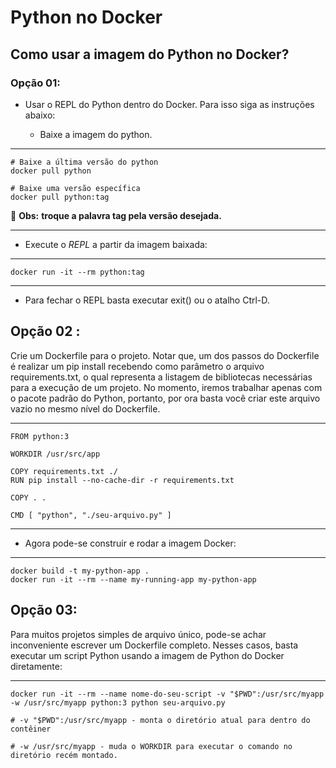 # Python no Docker
## Como usar a imagem do Python no Docker?
### **Opção 01:** 
- Usar o REPL do Python dentro do Docker. Para isso siga as instruções abaixo:

  - Baixe a imagem do python.

***
    # Baixe a última versão do python
    docker pull python

    # Baixe uma versão específica
    docker pull python:tag

👀 **Obs:** **troque a palavra tag pela versão desejada.**
***

- Execute o *REPL* a partir da imagem baixada:

***
    docker run -it --rm python:tag
***
  - Para fechar o REPL basta executar exit() ou o atalho Ctrl-D.

## **Opção 02 :** 
Crie um Dockerfile para o projeto. Notar que, um dos passos do Dockerfile é realizar um pip install recebendo como parâmetro o arquivo requirements.txt, o qual representa a listagem de bibliotecas necessárias para a execução de um projeto. No momento, iremos trabalhar apenas com o pacote padrão do Python, portanto, por ora basta você criar este arquivo vazio no mesmo nível do Dockerfile.

***
    FROM python:3

    WORKDIR /usr/src/app

    COPY requirements.txt ./
    RUN pip install --no-cache-dir -r requirements.txt

    COPY . .

    CMD [ "python", "./seu-arquivo.py" ]
***

- Agora pode-se construir e rodar a imagem Docker:

***
    docker build -t my-python-app .
    docker run -it --rm --name my-running-app my-python-app
## **Opção 03:**
Para muitos projetos simples de arquivo único, pode-se achar inconveniente escrever um Dockerfile completo. Nesses casos, basta executar um script Python usando a imagem de Python do Docker diretamente:

***
    docker run -it --rm --name nome-do-seu-script -v "$PWD":/usr/src/myapp -w /usr/src/myapp python:3 python seu-arquivo.py

    # -v "$PWD":/usr/src/myapp - monta o diretório atual para dentro do contêiner
    
    # -w /usr/src/myapp - muda o WORKDIR para executar o comando no diretório recém montado.